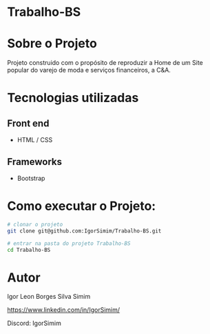 # Trabalho-BS

# Sobre o Projeto

Projeto construido com o propósito de reproduzir a Home de um Site popular do varejo de moda e serviços financeiros, a C&A.

# Tecnologias utilizadas
## Front end
- HTML / CSS

## Frameworks
- Bootstrap

# Como executar o Projeto:

```bash
# clonar o projeto
git clone git@github.com:IgorSimim/Trabalho-BS.git

# entrar na pasta do projeto Trabalho-BS
cd Trabalho-BS                                                                                                      
```
# Autor

Igor Leon Borges Silva Simim

https://www.linkedin.com/in/IgorSimim/

Discord: IgorSimim
